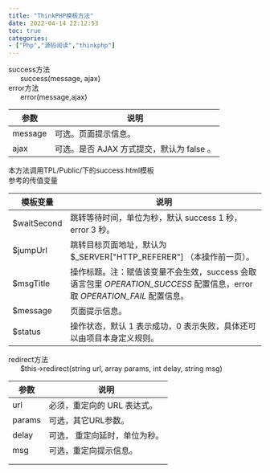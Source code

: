 ```yaml
---
title: "ThinkPHP模板方法"
date: 2022-04-14 22:12:53
toc: true
categories:
- ["Php","源码阅读","thinkphp"]
---
```


success方法<br />      success(message, ajax) <br />error方法<br />      error(message,ajax) 

| 参数 | 说明 |
| --- | --- |
| message | 可选。页面提示信息。 |
| ajax | 可选。是否 AJAX 方式提交，默认为 false 。 |

本方法调用TPL/Public/下的success.html模板<br />参考的传值变量

| 模板变量 | 说明 |
| --- | --- |
| $waitSecond | 跳转等待时间，单位为秒，默认 success 1 秒，error 3 秒。 |
| $jumpUrl | 跳转目标页面地址，默认为 $_SERVER["HTTP_REFERER"] （本操作前一页）。 |
| $msgTitle | 操作标题。注：赋值该变量不会生效，success 会取语言包里 _OPERATION_SUCCESS_ 配置信息，error 取 _OPERATION_FAIL_ 配置信息。 |
| $message | 页面提示信息。 |
| $status | 操作状态，默认 1 表示成功，0 表示失败，具体还可以由项目本身定义规则。 |

redirect方法<br />      $this->redirect(string url, array params, int delay, string msg)   

| 参数 | 说明 |
| --- | --- |
| url | 必须，重定向的 URL 表达式。 |
| params | 可选，其它URL参数。 |
| delay | 可选， 重定向延时，单位为秒。 |
| msg | 可选，重定向提示信息。 |
|  |  |
|  |  |


